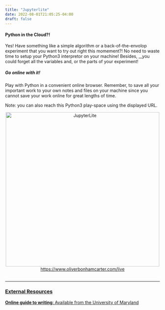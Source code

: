 ```yaml
---
title: "Jupyterlite"
date: 2022-08-01T21:05:25-04:00
draft: false
---
```


#### Python in the Cloud?!
Yes! Have something like a simple algorithm or a back-of-the-envolop experiment that you want to try out right this momement?! No need to waste time to setup your Python3 interpretor on your machine! Besides, __you could forget all the variables and, or the parts of your experiment!

##### Go online with it!
Play with Python in a convenient online browser. Remember, to save all your important work to your own notes and files on your machine since you cannot save your work online for great lengths of time.

<center>
<!-- <img src="/images/resources/jlite.png" alt="JupyterLite" style="width:200px;"/> -->
</center>

<!-- [<img src="/images/resources/jlite.png" alt="JupyterLite" style="width:200px;"/>](https://www.oliverbonhamcarter.com/live/) -->

Note: you can also reach this Python3 play-space using the displayed URL. 
<center>
<img src="/images/resources/jlite.png" alt="JupyterLite" style="width:500px;"/>
</center>

<center>
    <a href="https://www.oliverbonhamcarter.com/live/"</a> https://www.oliverbonhamcarter.com/live
</center>

<!-- add a line drop -->
<center>
&#x200B;
</center>


---

### External Resources

__Online guide to writing__: Available from the University of [Maryland](https://www.umgc.edu/current-students/learning-resources/writing-center/online-guide-to-writing/tutorial/chapter4/ch4-06#:~:text=Research%20resources%20are%20found%20in,sources%20found%20on%20the%20Internet.)